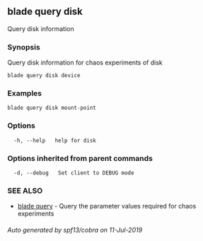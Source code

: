 ## blade query disk

Query disk information

### Synopsis

Query disk information for chaos experiments of disk

```
blade query disk device
```

### Examples

```
blade query disk mount-point
```

### Options

```
  -h, --help   help for disk
```

### Options inherited from parent commands

```
  -d, --debug   Set client to DEBUG mode
```

### SEE ALSO

* [blade query](blade_query.md)	 - Query the parameter values required for chaos experiments

###### Auto generated by spf13/cobra on 11-Jul-2019
